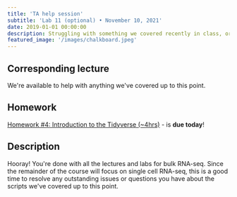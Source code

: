 ```yaml
---
title: 'TA help session'
subtitle: 'Lab 11 (optional) • November 10, 2021'
date: 2019-01-01 00:00:00
description: Struggling with something we covered recently in class, or do you want to discuss some of your own RNA-seq data?  Then drop in for hand-on help from one of our amazing Teaching Assistants!
featured_image: '/images/chalkboard.jpeg'
---
```


## Corresponding lecture

We're available to help with anything we've covered up to this point.

## Homework

[Homework #4: Introduction to the Tidyverse (~4hrs)](https://www.datacamp.com/courses/introduction-to-the-tidyverse) - is **due today**!

## Description

Hooray!  You're done with all the lectures and labs for bulk RNA-seq.  Since the remainder of the course will focus on single cell RNA-seq, this is a good time to resolve any outstanding issues or questions you have about the scripts we've covered up to this point.
